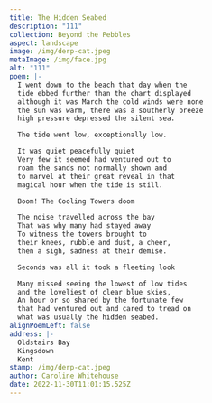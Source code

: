 ```yaml
---
title: The Hidden Seabed
description: "111"
collection: Beyond the Pebbles
aspect: landscape
image: /img/derp-cat.jpeg
metaImage: /img/face.jpg
alt: "111"
poem: |-
  I went down to the beach that day when the
  tide ebbed further than the chart displayed
  although it was March the cold winds were none 
  the sun was warm, there was a southerly breeze 
  high pressure depressed the silent sea. 

  The tide went low, exceptionally low.

  It was quiet peacefully quiet
  Very few it seemed had ventured out to 
  roam the sands not normally shown and 
  to marvel at their great reveal in that
  magical hour when the tide is still.

  Boom! The Cooling Towers doom

  The noise travelled across the bay
  That was why many had stayed away
  To witness the towers brought to 
  their knees, rubble and dust, a cheer, 
  then a sigh, sadness at their demise.

  Seconds was all it took a fleeting look

  Many missed seeing the lowest of low tides 
  and the loveliest of clear blue skies, 
  An hour or so shared by the fortunate few 
  that had ventured out and cared to tread on
  what was usually the hidden seabed.
alignPoemLeft: false
address: |-
  Oldstairs Bay
  Kingsdown 
  Kent
stamp: /img/derp-cat.jpeg
author: Caroline Whitehouse
date: 2022-11-30T11:01:15.525Z
---
```

